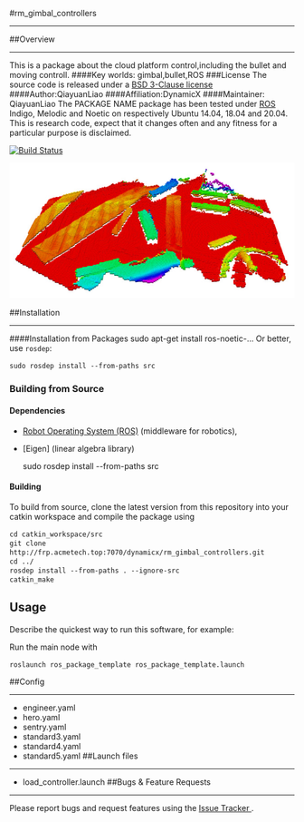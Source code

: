 #rm_gimbal_controllers
***
##Overview
***
This is a package about the cloud platform control,including the bullet and moving controll.
####Key worlds:
gimbal,bullet,ROS
###License
The source code is released under a [ BSD 3-Clause license](http://192.168.0.100:7070/dynamicx/rm_gimbal_controllers/-/blob/master/LICENSE)
####Author:QiayuanLiao
####Affiliation:DynamicX
####Maintainer: QiayuanLiao
The PACKAGE NAME package has been tested under [ROS](https://www.ros.org/) Indigo, Melodic and Noetic on respectively Ubuntu 14.04, 18.04 and
20.04. This is research code, expect that it changes often and any fitness for a particular purpose is disclaimed.

[![Build Status](http://rsl-ci.ethz.ch/buildStatus/icon?job=ros_best_practices)](http://rsl-ci.ethz.ch/job/ros_best_practices/)

![Example image](doc/example.jpg)

[comment]: <> (### Publications)

[comment]: <> (If you use this work in an academic context, please cite the following publication&#40;s&#41;:)

[comment]: <> (* P. Fankhauser, M. Bloesch, C. Gehring, M. Hutter, and R. Siegwart: **PAPER TITLE**. IEEE/RSJ International Conference)

[comment]: <> (  on Intelligent Robots and Systems &#40;IROS&#41;, 2015. &#40;[PDF]&#40;http://dx.doi.org/10.3929/ethz-a-010173654&#41;&#41;)

[comment]: <> (        @inproceedings{Fankhauser2015,)

[comment]: <> (            author = {Fankhauser, P\'{e}ter and Hutter, Marco},)

[comment]: <> (            booktitle = {IEEE/RSJ International Conference on Intelligent Robots and Systems &#40;IROS&#41;},)

[comment]: <> (            title = {{PAPER TITLE}},)

[comment]: <> (            publisher = {IEEE},)

[comment]: <> (            year = {2015})

[comment]: <> (        })

##Installation
***
####Installation from Packages
        sudo apt-get install ros-noetic-...
Or better, use `rosdep`:

	sudo rosdep install --from-paths src

### Building from Source

#### Dependencies

- [Robot Operating System (ROS)](http://wiki.ros.org) (middleware for robotics),
- [Eigen] (linear algebra library)

  sudo rosdep install --from-paths src

#### Building

To build from source, clone the latest version from this repository into your catkin workspace and compile the package
using

	cd catkin_workspace/src
	git clone http://frp.acmetech.top:7070/dynamicx/rm_gimbal_controllers.git
	cd ../
	rosdep install --from-paths . --ignore-src
	catkin_make

## Usage

Describe the quickest way to run this software, for example:

Run the main node with

	roslaunch ros_package_template ros_package_template.launch


##Config
***
* engineer.yaml
* hero.yaml
* sentry.yaml
* standard3.yaml
* standard4.yaml
* standard5.yaml
##Launch files
***
* load_controller.launch
##Bugs & Feature Requests
***
Please report bugs and request features using the [Issue Tracker
](https://github.com/gdut-dynamic-x/rm_template/issues).